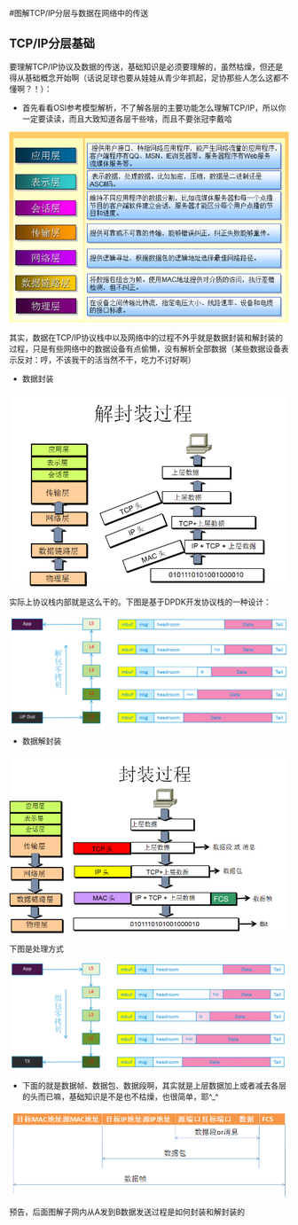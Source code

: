 #图解TCP/IP分层与数据在网络中的传送

## TCP/IP分层基础

要理解TCP/IP协议及数据的传送，基础知识是必须要理解的，虽然枯燥，但还是得从基础概念开始啊（话说足球也要从娃娃从青少年抓起，足协那些人怎么这都不懂啊？！）：

* 首先看看OSI参考模型解析，不了解各层的主要功能怎么理解TCP/IP，所以你一定要读读，而且大致知道各层干些啥，而且不要张冠李戴哈

![Alt text](https://github.com/carrier001/blog/blob/master/tcp-1.png "各层应用") 

其实，数据在TCP/IP协议栈中以及网络中的过程不外乎就是数据封装和解封装的过程，只是有些网络中的数据设备有点偷懒，没有解析全部数据（某些数据设备表示反对：哼，不该我干的活当然不干，吃力不讨好啊）

* 数据封装

![Alt text](https://github.com/carrier001/blog/blob/master/tcp-unpack.png "封包") 

实际上协议栈内部就是这么干的。下图是基于DPDK开发协议栈的一种设计：

![Alt text](https://github.com/carrier001/blog/blob/master/d_1.png "") 

* 数据解封装

![Alt text](https://github.com/carrier001/blog/blob/master/tcp-pack.png "解包") 

下图是处理方式

![Alt text](https://github.com/carrier001/blog/blob/master/d_2.png "") 

* 下面的就是数据帧、数据包、数据段啊，其实就是上层数据加上或者减去各层的头而已嘛，基础知识是不是也不枯燥，也很简单，耶^_^

![Alt text](https://github.com/carrier001/blog/blob/master/frame.png "") 

预告，后面图解子网内从A发到B数据发送过程是如何封装和解封装的
